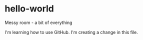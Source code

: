 # hello-world
Messy room - a bit of everything

I'm learning how to use GitHub. I'm creating a change in this file.
